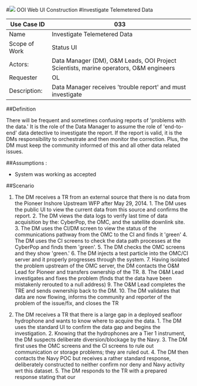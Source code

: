 #![](http://www.rpsgroup.com/images/2012-specific/RPSlogo.aspx) OOI Web UI Construction 
#Investigate Telemetered Data

| Use Case ID | 033 |
| --- | --- |
| Name | Investigate Telemetered Data |
| Scope of Work | Status UI |
| Actors: | Data Manager (DM), O&M Leads, OOI Project Scientists, marine operators, O&M engineers |
| Requester | OL |
| Description: | Data Manager receives 'trouble report' and must investigate  |


##Definition

There will be frequent and sometimes confusing reports of 'problems with the data.' It is the role of the Data Manager to assume the role of 'end-to-end' data detective to investigate the report. If the report is valid, it is the DMs responsibility to orchestrate and then monitor the correction. Plus, the DM must keep the community informed of this and all other data related issues.

##Assumptions :

- System was working as accepted

##Scenario

  1. The DM receives a TR from an external source that there is no data from the Pioneer Inshore Upstream WFP after May 29, 2014.
    1. The DM uses the public UI to view the current data from this source and confirms the report.
    2. The DM views the data logs to verify last time of data acquisition by the: CyberPop, the OMC, and the satellite downlink site.
    3. The DM uses the CI/DM screen to view the status of the communications pathway from the OMC to the CI and finds it 'green'
    4. The DM uses the CI screens to check the data path processes at the CyberPop and finds them 'green'.
    5. The DM checks the OMC screens and they show 'green.'
    6. The DM injects a test particle into the OMC/CI server and it properly progresses through the system. 
    7. Having isolated the problem upstream of the OMC server, the DM contacts the O&M Lead for Pioneer and transfers ownership of the TR.
    8. The O&M Lead investigates and fixes the problem (finds that the data have been mistakenly rerouted to a null address)
    9. The O&M Lead completes the TRE and sends ownership back to the DM.
    10. The DM validates that data are now flowing, informs the community and reporter of the problem of the issue/fix, and closes the TR

  2. The DM receives a TR that there is a large gap in a deployed seafloor hydrophone and wants to know where to acquire the data.
    1. The DM uses the standard UI to confirm the data gap and begins the investigation.
    2. Knowing that the hydrophones are a Tier 1 instrument, the DM suspects deliberate diversion/blockage by the Navy.
    3. The DM first uses the OMC screens and the CI screens to rule out communication or storage problems; they are ruled out.
    4. The DM then contacts the Navy POC but receives a rather standard response, deliberately constructed to neither confirm nor deny and Navy activity wrt this dataset.
    5. The DM responds to the TR with a prepared response stating that our 